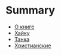 # Summary

* [О книге](README.md)
* [Хайку](Haiku.adoc)
* [Танка](Tanka.adoc)
* [Христианские](Christian.md)

